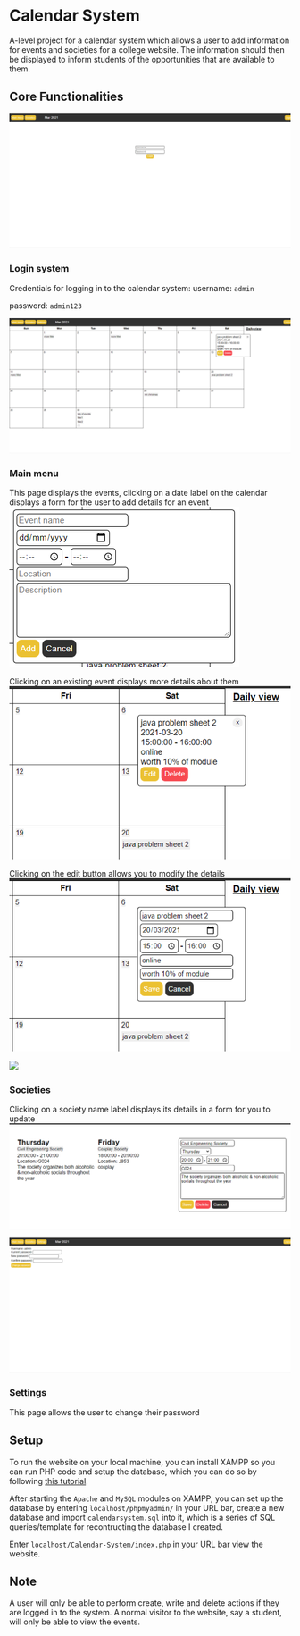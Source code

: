 # Calendar System
A-level project for a calendar system which allows a user to add information for events and societies for a college website. 
The information should then be displayed to inform students of the opportunities that are available to them.

## Core Functionalities

![](./screenshots/login.png)
### Login system
Credentials for logging in to the calendar system:
username: `admin`

password: `admin123`

![](./screenshots/mainmenu.png)
### Main menu
This page displays the events, clicking on a date label on the calendar displays 
a form for the user to add details for an event
![](./screenshots/add_event.png)

Clicking on an existing event displays more details about them
![](./screenshots/event_details.png)

Clicking on the edit button allows you to modify the details
![](./screenshots/edit_event.png)

![](./screenshots/society.png)
### Societies
Clicking on a society name label displays its details in a form for you to update
![](./screenshots/edit_society.png)

![](./screenshots/settings.png)
### Settings
This page allows the user to change their password

## Setup
To run the website on your local machine, you can install XAMPP so you can run PHP code and setup the database, 
which you can do so by following [this tutorial](https://youtu.be/XBj_le81sAc?t=382).

After starting the `Apache` and `MySQL` modules on XAMPP, you can set up the database by entering `localhost/phpmyadmin/` in your URL bar, 
create a new database and import `calendarsystem.sql` into it, which is a series of SQL queries/template for recontructing the database I created.

Enter `localhost/Calendar-System/index.php` in your URL bar view the website.

## Note
A user will only be able to perform create, write and delete actions if they are logged in to the system. 
A normal visitor to the website, say a student, will only be able to view the events.